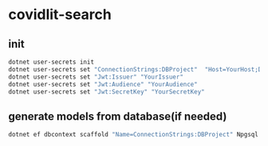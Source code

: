 # covidlit-search

## init

```bash
dotnet user-secrets init
dotnet user-secrets set "ConnectionStrings:DBProject"  "Host=YourHost;Database=YourDatabase;Username=YourUsername;Password=YourPassword;"
dotnet user-secrets set "Jwt:Issuer" "YourIssuer"
dotnet user-secrets set "Jwt:Audience" "YourAudience"
dotnet user-secrets set "Jwt:SecretKey" "YourSecretKey"
```

## generate models from database(if needed)

```bash
dotnet ef dbcontext scaffold "Name=ConnectionStrings:DBProject" Npgsql.EntityFrameworkCore.PostgreSQL --project DockerTest --data-annotations --output-dir Models -f
```
